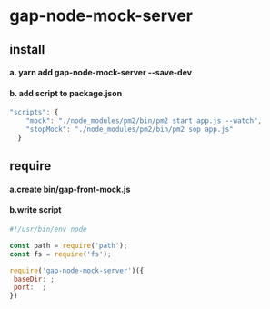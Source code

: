 # gap-node-mock-server

## install

#### a. yarn add gap-node-mock-server --save-dev
#### b. add script to package.json
``` javascript
"scripts": {
    "mock": "./node_modules/pm2/bin/pm2 start app.js --watch",
    "stopMock": "./node_modules/pm2/bin/pm2 sop app.js"
  }
```
## require
  #### a.create bin/gap-front-mock.js
  #### b.write script
  
 ``` javascript
#!/usr/bin/env node

const path = require('path');
const fs = require('fs');

require('gap-node-mock-server')({
  baseDir: ;
  port:  ;
})
```
